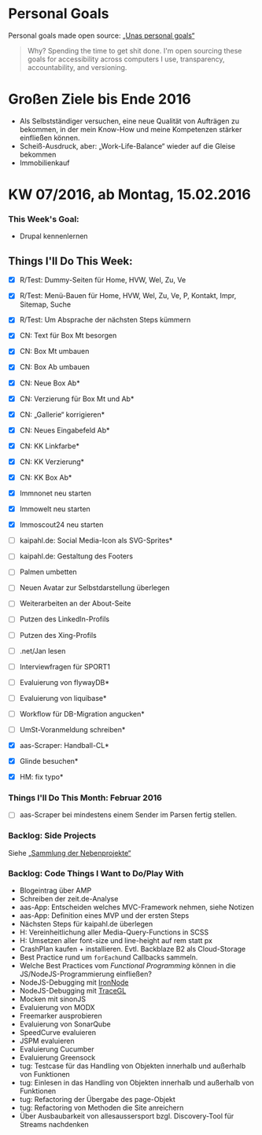Personal Goals
==============

Personal goals made open source: [„Unas personal goals“](http://una.im/personal-goals-guide/#=%81)
> Why? Spending the time to get shit done. I'm open sourcing these goals for accessibility across computers I use, transparency, accountability, and versioning.

# Großen Ziele bis Ende 2016
* Als Selbstständiger versuchen, eine neue Qualität von Aufträgen zu bekommen, in der mein Know-How und meine Kompetenzen stärker einfließen können.
* Scheiß-Ausdruck, aber: „Work-Life-Balance“ wieder auf die Gleise bekommen
* Immobilienkauf


# KW 07/2016, ab Montag, 15.02.2016


### This Week's Goal: 
* Drupal kennenlernen


## Things I'll Do This Week:
- [x] R/Test: Dummy-Seiten für Home, HVW, Wel, Zu, Ve
- [x] R/Test: Menü-Bauen für Home, HVW, Wel, Zu, Ve, P, Kontakt, Impr, Sitemap, Suche 
- [x] R/Test: Um Absprache der nächsten Steps kümmern
- [x] CN: Text für Box Mt besorgen
- [x] CN: Box Mt umbauen
- [x] CN: Box Ab umbauen
- [x] CN: Neue Box Ab*
- [x] CN: Verzierung für Box Mt und Ab*
- [x] CN: „Gallerie“ korrigieren*
- [x] CN: Neues Eingabefeld Ab*
- [x] CN: KK Linkfarbe*
- [x] CN: KK Verzierung*
- [x] CN: KK Box Ab*
- [x] Immnonet neu starten
- [x] Immowelt neu starten
- [x] Immoscout24 neu starten
- [ ] kaipahl.de: Social Media-Icon als SVG-Sprites*
- [ ] kaipahl.de: Gestaltung des Footers
- [ ] Palmen umbetten
- [ ] Neuen Avatar zur Selbstdarstellung überlegen
- [ ] Weiterarbeiten an der About-Seite
- [ ] Putzen des LinkedIn-Profils
- [ ] Putzen des Xing-Profils
- [ ] .net/Jan lesen
- [ ] Interviewfragen für SPORT1
- [ ] Evaluierung von flywayDB*
- [ ] Evaluierung von liquibase*
- [ ] Workflow für DB-Migration angucken*
- [ ] UmSt-Voranmeldung schreiben*
- [x] aas-Scraper: Handball-CL*
- [x] Glinde besuchen*
- [x] HM: fix typo*



### Things I'll Do This Month: Februar 2016
- [ ] aas-Scraper bei mindestens einem Sender im Parsen fertig stellen.

### Backlog: Side Projects
Siehe [„Sammlung der Nebenprojekte“](~/Sites/dogfood-personal-goal/recources/pet-projects.md)


### Backlog: Code Things I Want to Do/Play With
* Blogeintrag über AMP
* Schreiben der zeit.de-Analyse
* aas-App: Entscheiden welches MVC-Framework nehmen, siehe Notizen
* aas-App: Definition eines MVP und der ersten Steps
* Nächsten Steps für kaipahl.de überlegen
* H: Vereinheitlichung aller Media-Query-Functions in SCSS
* H: Umsetzen aller font-size und line-height auf rem statt px
* CrashPlan kaufen + installieren. Evtl. Backblaze B2 als Cloud-Storage
* Best Practice rund um `forEach`und Callbacks sammeln.
* Welche Best Practices vom _Functional Programming_ können in die JS/NodeJS-Programmierung einfließen?
* NodeJS-Debugging mit [IronNode](http://s-a.github.io/iron-node/)
* NodeJS-Debugging mit [TraceGL](https://github.com/traceglMPL/tracegl)
* Mocken mit sinonJS
* Evaluierung von MODX
* Freemarker ausprobieren
* Evaluierung von SonarQube
* SpeedCurve evaluieren
* JSPM evaluieren
* Evaluierung Cucumber
* Evaluierung Greensock
* tug: Testcase für das Handling von Objekten innerhalb und außerhalb von Funktionen
* tug: Einlesen in das Handling von Objekten innerhalb und außerhalb von Funktionen
* tug: Refactoring der Übergabe des page-Objekt
* tug: Refactoring von Methoden die Site anreichern
* Über Ausbaubarkeit von allesaussersport bzgl. Discovery-Tool für Streams nachdenken


